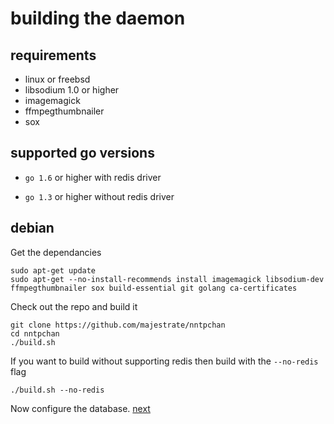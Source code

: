 # building the daemon #


## requirements ##

* linux or freebsd
* libsodium 1.0 or higher
* imagemagick
* ffmpegthumbnailer
* sox

## supported go versions ##

* `go 1.6` or higher with redis driver

* `go 1.3` or higher without redis driver

## debian ##


Get the dependancies

    sudo apt-get update
    sudo apt-get --no-install-recommends install imagemagick libsodium-dev ffmpegthumbnailer sox build-essential git golang ca-certificates


Check out the repo and build it

    git clone https://github.com/majestrate/nntpchan
    cd nntpchan
    ./build.sh

If you want to build without supporting redis then build with the `--no-redis` flag

    ./build.sh --no-redis

Now configure the database. [next](database.md)
